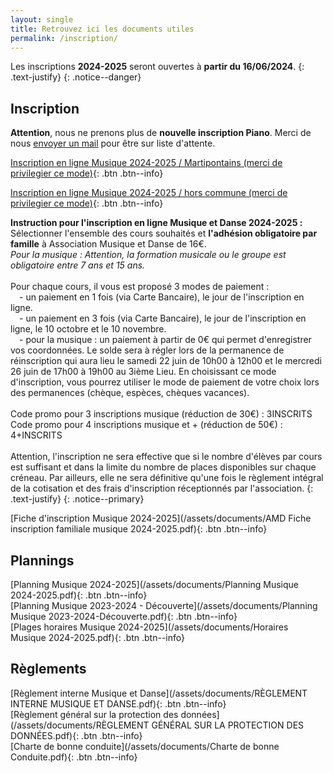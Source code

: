 ```yaml
---
layout: single
title: Retrouvez ici les documents utiles
permalink: /inscription/
---
```


Les inscriptions **2024-2025** seront ouvertes à **partir du 16/06/2024**.
{: .text-justify}
{: .notice--danger}

## Inscription

**Attention**, nous ne prenons plus de **nouvelle inscription Piano**. Merci de nous [envoyer un mail](mailto:musiquepsm@gmail.com) pour être sur liste d'attente. 


[Inscription en ligne Musique 2024-2025 / Martipontains (merci de privilegier ce mode)](https://www.helloasso.com/associations/association-musique-et-danse-de-pont-saint-martin/adhesions/musique20242025-amd-pont-saint-martin){: .btn .btn--info}

[Inscription en ligne Musique 2024-2025 / hors commune (merci de privilegier ce mode)](https://www.helloasso.com/associations/association-musique-et-danse-de-pont-saint-martin/adhesions/inscription-musique-2024-2025-or-commune){: .btn .btn--info}

**Instruction pour l'inscription en ligne Musique et Danse 2024-2025 :**
\
Sélectionner l'ensemble des cours souhaités et **l'adhésion obligatoire par famille** à Association Musique et Danse de 16€.
\
*Pour la musique : Attention, la formation musicale ou le groupe est obligatoire entre 7 ans et 15 ans.*
\
\
Pour chaque cours, il vous est proposé 3 modes de paiement :
\
&emsp;- un paiement en 1 fois (via Carte Bancaire), le jour de l'inscription en ligne.
\
&emsp;- un paiement en 3 fois (via Carte Bancaire), le jour de l'inscription en ligne, le 10 octobre et le 10 novembre.
\
&emsp;- pour la musique : un paiement à partir de 0€ qui permet d'enregistrer vos coordonnées. Le solde sera à régler lors de la permanence de réinscription qui aura lieu le samedi 22 juin de 10h00 à 12h00 et le mercredi 26 juin de 17h00 à 19h00 au 3ième Lieu. En choisissant ce mode d'inscription, vous pourrez utiliser le mode de paiement de votre choix lors des permanences (chèque, espèces, chèques vacances).
\
\
Code promo pour 3 inscriptions musique (réduction de 30€) : 3INSCRITS
Code promo pour 4 inscriptions musique et + (réduction de 50€) : 4+INSCRITS
\
\
Attention, l'inscription ne sera effective que si le nombre d'élèves par cours est suffisant et dans la limite du nombre de places disponibles sur chaque créneau. Par ailleurs, elle ne sera définitive qu'une fois le règlement intégral de la cotisation et des frais d'inscription réceptionnés par l'association.
{: .text-justify}
{: .notice--primary}

[Fiche d'inscription Musique 2024-2025](/assets/documents/AMD Fiche inscription familiale musique 2024-2025.pdf){: .btn .btn--info}

## Plannings

[Planning Musique 2024-2025](/assets/documents/Planning Musique 2024-2025.pdf){: .btn .btn--info}
\
[Planning Musique 2023-2024 - Découverte](/assets/documents/Planning Musique 2023-2024-Découverte.pdf){: .btn .btn--info}
\
[Plages horaires Musique 2024-2025](/assets/documents/Horaires Musique 2024-2025.pdf){: .btn .btn--info}

## Règlements

[Règlement interne Musique et Danse](/assets/documents/RÈGLEMENT INTERNE MUSIQUE ET DANSE.pdf){: .btn .btn--info}
\
[Règlement général sur la protection des données](/assets/documents/RÈGLEMENT GÉNÉRAL SUR LA PROTECTION DES DONNÉES.pdf){: .btn .btn--info}
\
[Charte de bonne conduite](/assets/documents/Charte de bonne Conduite.pdf){: .btn .btn--info}